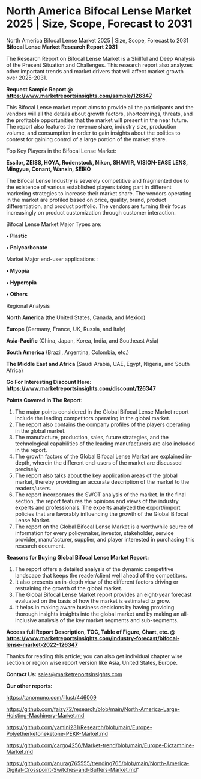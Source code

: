 # North America Bifocal Lense Market 2025 | Size, Scope, Forecast to 2031
North America Bifocal Lense Market 2025 | Size, Scope, Forecast to 2031
<strong>Bifocal Lense Market Research Report 2031</strong>

The Research Report on Bifocal Lense Market is a Skillful and Deep Analysis of the Present Situation and Challenges. This research report also analyzes other important trends and market drivers that will affect market growth over 2025-2031.

<strong>Request Sample Report @ <a href=https://www.marketreportsinsights.com/sample/126347>https://www.marketreportsinsights.com/sample/126347</a></strong>

This Bifocal Lense market report aims to provide all the participants and the vendors will all the details about growth factors, shortcomings, threats, and the profitable opportunities that the market will present in the near future. The report also features the revenue share, industry size, production volume, and consumption in order to gain insights about the politics to contest for gaining control of a large portion of the market share.

Top Key Players in the Bifocal Lense Market:

<strong>Essilor, ZEISS, HOYA, Rodenstock, Nikon, SHAMIR, VISION-EASE LENS, Mingyue, Conant, Wanxin, SEIKO</strong>

The Bifocal Lense Industry is severely competitive and fragmented due to the existence of various established players taking part in different marketing strategies to increase their market share. The vendors operating in the market are profiled based on price, quality, brand, product differentiation, and product portfolio. The vendors are turning their focus increasingly on product customization through customer interaction.

Bifocal Lense Market Major Types are:

<strong>• Plastic

• Polycarbonate</strong>

Market Major end-user applications :

<strong>• Myopia

• Hyperopia

• Others</strong>

Regional Analysis

</u><strong><b>North America</b></strong> (the United States, Canada, and Mexico)

<strong><b>Europe </b></strong>(Germany, France, UK, Russia, and Italy)

<strong><b>Asia-Pacific</b></strong> (China, Japan, Korea, India, and Southeast Asia)

<strong><b>South America</b></strong> (Brazil, Argentina, Colombia, etc.)

<strong><b>The Middle East and Africa</b></strong> (Saudi Arabia, UAE, Egypt, Nigeria, and South Africa)

<strong>Go For Interesting Discount Here: <a href=https://www.marketreportsinsights.com/discount/126347>https://www.marketreportsinsights.com/discount/126347</a></strong>

<strong>Points Covered in The Report:</strong>
<ol>
  <li>The major points considered in the Global Bifocal Lense Market report include the leading competitors operating in the global market.</li>
  <li>The report also contains the company profiles of the players operating in the global market.</li>
  <li>The manufacture, production, sales, future strategies, and the technological capabilities of the leading manufacturers are also included in the report.</li>
  <li>The growth factors of the Global Bifocal Lense Market are explained in-depth, wherein the different end-users of the market are discussed precisely.</li>
  <li>The report also talks about the key application areas of the global market, thereby providing an accurate description of the market to the readers/users.</li>
  <li>The report incorporates the SWOT analysis of the market. In the final section, the report features the opinions and views of the industry experts and professionals. The experts analyzed the export/import policies that are favorably influencing the growth of the Global Bifocal Lense Market.</li>
  <li>The report on the Global Bifocal Lense Market is a worthwhile source of information for every policymaker, investor, stakeholder, service provider, manufacturer, supplier, and player interested in purchasing this research document.</li>
</ol>
<strong>Reasons for Buying Global Bifocal Lense Market Report:</strong>

<ol>
  <li>The report offers a detailed analysis of the dynamic competitive landscape that keeps the reader/client well ahead of the competitors.</li>
  <li>It also presents an in-depth view of the different factors driving or restraining the growth of the global market.</li>
  <li>The Global Bifocal Lense Market report provides an eight-year forecast evaluated on the basis of how the market is estimated to grow.</li>
  <li>It helps in making aware business decisions by having providing thorough insights insights into the global market and by making an all-inclusive analysis of the key market segments and sub-segments.</li>
</ol>
<strong>Access full Report Description, TOC, Table of Figure, Chart, etc. @ <a href=https://www.marketreportsinsights.com/industry-forecast/bifocal-lense-market-2022-126347>https://www.marketreportsinsights.com/industry-forecast/bifocal-lense-market-2022-126347</a></strong>


Thanks for reading this article; you can also get individual chapter wise section or region wise report version like Asia, United States, Europe.

<strong>Contact Us:</strong>
sales@marketreportsinsights.com

<strong>Our other reports:</strong>

<a href=https://tanomuno.com/illust/446009>https://tanomuno.com/illust/446009</a>

<a href=https://github.com/faizy72/research/blob/main/North-America-Large-Hoisting-Machinery-Market.md>https://github.com/faizy72/research/blob/main/North-America-Large-Hoisting-Machinery-Market.md</a>

<a href=https://github.com/yamini231/Research/blob/main/Europe-Polyetherketoneketone-PEKK-Market.md>https://github.com/yamini231/Research/blob/main/Europe-Polyetherketoneketone-PEKK-Market.md</a>

<a href=https://github.com/cargo4256/Market-trend/blob/main/Europe-Dictamnine-Market.md>https://github.com/cargo4256/Market-trend/blob/main/Europe-Dictamnine-Market.md</a>

<a href=https://github.com/anurag765555/trending765/blob/main/North-America-Digital-Crosspoint-Switches-and-Buffers-Market.md>https://github.com/anurag765555/trending765/blob/main/North-America-Digital-Crosspoint-Switches-and-Buffers-Market.md</a>"
